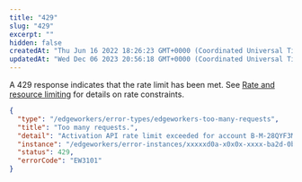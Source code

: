 ```yaml
---
title: "429"
slug: "429"
excerpt: ""
hidden: false
createdAt: "Thu Jun 16 2022 18:26:23 GMT+0000 (Coordinated Universal Time)"
updatedAt: "Wed Dec 06 2023 20:56:18 GMT+0000 (Coordinated Universal Time)"
---
```

A 429 response indicates that the rate limit has been met. See [Rate and resource limiting](ref:resource-limiting) for details on rate constraints.

```json
{
  "type": "/edgeworkers/error-types/edgeworkers-too-many-requests",
  "title": "Too many requests.",
  "detail": "Activation API rate limit exceeded for account B-M-28QYF3M",
  "instance": "/edgeworkers/error-instances/xxxxxd0a-x0x0x-xxxx-ba2d-0bxxxxxxbe5",
  "status": 429,
  "errorCode": "EW3101"
}
```
